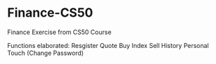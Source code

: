 # Finance-CS50
 Finance Exercise from CS50 Course

 Functions elaborated:
    Resgister
    Quote
    Buy
    Index
    Sell
    History
    Personal Touch (Change Password)
